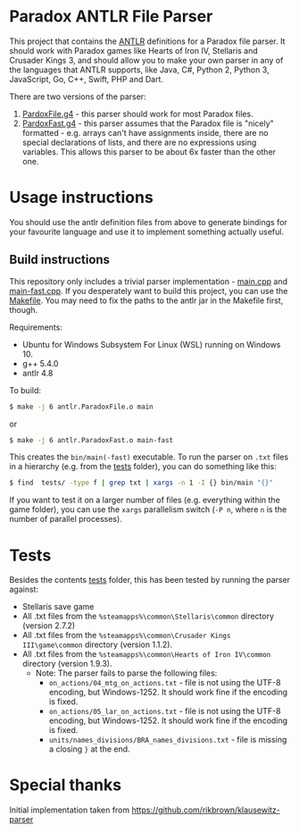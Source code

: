 # Paradox ANTLR File Parser

This project that contains the [ANTLR](https://www.antlr.org/) definitions for a Paradox file parser. It should work with Paradox games like Hearts of Iron IV, Stellaris and Crusader Kings 3, and should allow you to make your own parser in any of the languages that ANTLR supports, like Java, C#, Python 2, Python 3, JavaScript, Go, C++, Swift, PHP and Dart.

There are two versions of the parser:

1. [PardoxFile.g4](src/antlr/ParadoxFile.g4) - this parser should work for most Paradox files.
2. [PardoxFast.g4](src/antlr/ParadoxFast.g4) - this parser assumes that the Paradox file is "nicely" formatted - e.g. arrays can't have assignments inside, there are no special declarations of lists, and there are no expressions using variables. This allows this parser to be about 6x faster than the other one.

# Usage instructions

You should use the antlr definition files from above to generate bindings for your favourite language and use it to implement something actually useful.

## Build instructions

This repository only includes a trivial parser implementation - [main.cpp](src/main.cpp) and [main-fast.cpp](src/main-fast.cpp). If you desperately want to build this project, you can use the [Makefile](Makefile). You may need to fix the paths to the antlr jar in the Makefile first, though.

Requirements:
- Ubuntu for Windows Subsystem For Linux (WSL) running on Windows 10.
- g++ 5.4.0
- antlr 4.8

To build:

```bash
$ make -j 6 antlr.ParadoxFile.o main
```

or

```bash
$ make -j 6 antlr.ParadoxFast.o main-fast
```

This creates the `bin/main(-fast)` executable. To run the parser on `.txt` files in a hierarchy (e.g. from the [tests](tests) folder), you can do something like this:

```bash
$ find  tests/ -type f | grep txt | xargs -n 1 -I {} bin/main "{}"
```

If you want to test it on a larger number of files (e.g. everything within the game folder), you can use the `xargs` parallelism switch (`-P n`, where `n` is the number of parallel processes).

# Tests

Besides the contents [tests](tests) folder, this has been tested by running the parser against:

- Stellaris save game
- All .txt files from the `%steamapps%\common\Stellaris\common` directory (version 2.7.2)
- All .txt files from the `%steamapps%\common\Crusader Kings III\game\common` directory (version 1.1.2).
- All .txt files from the `%steamapps%\common\Hearts of Iron IV\common` directory (version 1.9.3).
  - Note: The parser fails to parse the following files:
    - `on_actions/04_mtg_on_actions.txt` - file is not using the UTF-8 encoding, but Windows-1252. It should work fine if the encoding is fixed.
    - `on_actions/05_lar_on_actions.txt` - file is not using the UTF-8 encoding, but Windows-1252. It should work fine if the encoding is fixed.
    - `units/names_divisions/BRA_names_divisions.txt` - file is missing a closing `}` at the end.

# Special thanks

Initial implementation taken from https://github.com/rikbrown/klausewitz-parser
